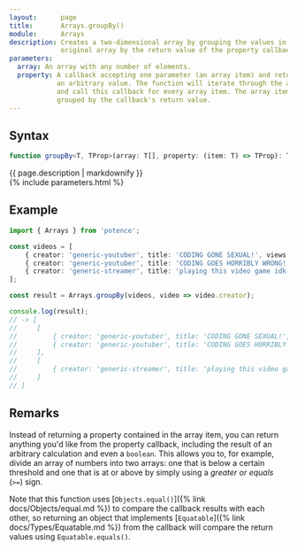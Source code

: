 ```yaml
---
layout:      page
title:       Arrays.groupBy()
module:      Arrays
description: Creates a two-dimensional array by grouping the values in the
             original array by the return value of the property callback.
parameters:
  array: An array with any number of elements.
  property: A callback accepting one parameter (an array item) and returns
            an arbitrary value. The function will iterate through the array
            and call this callback for every array item. The array items are
            grouped by the callback's return value.
---
```

## Syntax

```ts
function groupBy<T, TProp>(array: T[], property: (item: T) => TProp): T[][];
```

<div class="description">{{ page.description | markdownify }}</div>
{% include parameters.html %}

## Example

```ts
import { Arrays } from 'potence';

const videos = [
    { creator: 'generic-youtuber', title: 'CODING GONE SEXUAL!', views: 32412 },
    { creator: 'generic-youtuber', title: 'CODING GOES HORRIBLY WRONG!', views: 12111 },
    { creator: 'generic-streamer', title: 'playing this video game idk lol', views: 321 }
];

const result = Arrays.groupBy(videos, video => video.creator);

console.log(result);
// -> [
//     [
//         { creator: 'generic-youtuber', title: 'CODING GONE SEXUAL!', views: 32412 },
//         { creator: 'generic-youtuber', title: 'CODING GOES HORRIBLY WRONG!', views: 12111 }
//     ],
//     [
//         { creator: 'generic-streamer', title: 'playing this video game idk lol', views: 321 }
//     ]
// ]
```

## Remarks

Instead of returning a property contained in the array item, you can return
anything you'd like from the property callback, including the result of an
arbitrary calculation and even a `boolean`. This allows you to, for example,
divide an array of numbers into two arrays: one that is below a certain
threshold and one that is at or above by simply using a *greater or equals*
(`>=`) sign.

Note that this function uses [`Objects.equal()`]({% link docs/Objects/equal.md
%}) to compare the callback results with each other, so returning an object that
implements [`Equatable`]({% link docs/Types/Equatable.md %}) from the callback
will compare the return values using `Equatable.equals()`.
